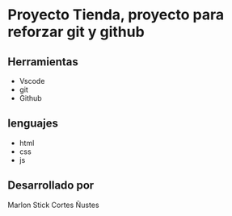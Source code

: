 # Proyecto Tienda, proyecto para reforzar git y github

## Herramientas
* Vscode 
* git
* Github

## lenguajes
* html
* css
* js

## Desarrollado por
Marlon Stick Cortes Ñustes
